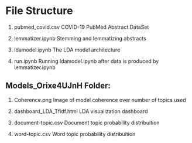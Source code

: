 # **File Structure**

1) pubmed_covid.csv
   COVID-19 PubMed Abstract DataSet

2) lemmatizer.ipynb
   Stemming and lemmatizing abstracts 

3) ldamodel.ipynb
   The LDA model architecture

4) run.ipynb
   Running ldamodel.ipynb after data is produced by lemmatizer.ipynb



## **Models_Orixe4UJnH Folder:**

1) Coherence.png
   Image of model coherence over number of topics used

2) dashboard_LDA_Tfidf.html
   LDA visualization dashboard

3) document-topic.csv
   Document topic probability distribuition

4) word-topic.csv
   Word topic probability distribuition




  


  
